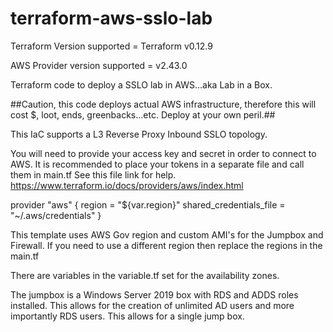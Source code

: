 # terraform-aws-sslo-lab

Terraform Version supported = Terraform v0.12.9

AWS Provider version supported = v2.43.0

Terraform code to deploy a SSLO lab in AWS...aka Lab in a Box.

##Caution, this code deploys actual AWS infrastructure, therefore this will cost $, loot, ends, greenbacks...etc. Deploy at your own peril.##

This IaC supports a L3 Reverse Proxy Inbound SSLO topology.


You will need to provide your access key and secret in order to connect to AWS.
It is recommended to place your tokens in a separate file and call them in main.tf
See this file link for help.
https://www.terraform.io/docs/providers/aws/index.html

provider "aws" {
  region = "${var.region}"
  shared_credentials_file = "~/.aws/credentials"
}

This template uses AWS Gov region and custom AMI's for the Jumpbox and Firewall.
If you need to use a different region then replace the regions in the main.tf

There are variables in the variable.tf set for the availability zones.

The jumpbox is a Windows Server 2019 box with RDS and ADDS roles installed.  This allows for the creation of unlimited AD users and more importantly RDS users.  This allows for a single jump box.


